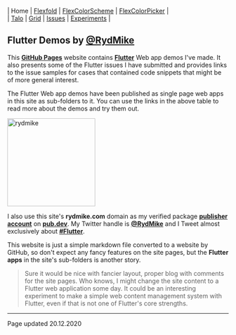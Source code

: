 | Home           | [Flexfold](flexfold) | [FlexColorScheme](colorscheme) | [FlexColorPicker](colorpicker) |  
| [Talo](talo)   | [Grid](gridview)     | [Issues](issues)               | [Experiments](experiments)     |

## Flutter Demos by [@RydMike](https://twitter.com/RydMike)

This [**GitHub Pages**](https://pages.github.com/) website contains [**Flutter**](https://flutter.dev/) Web app 
demos I've made. It also presents some of the Flutter issues I have submitted and provides links to the issue samples 
for cases that contained code snippets that might be of more general interest.   
 
The Flutter Web app demos have been published as single page web apps in this site as sub-folders to it. 
You can use the links in the above table to read more about the demos and try them out.

<img src="https://rydmike.com/assets/mr1_round400_tr.png?raw=true" alt="rydmike" width="200"/>

I also use this site's **rydmike.com** domain as my
verified package [**publisher account**](https://pub.dev/publishers/rydmike.com/packages) 
on [**pub.dev**](https://pub.dev/). My Twitter handle is [**@RydMike**](https://twitter.com/RydMike) and I Tweet 
almost exclusively about [**#Flutter**](https://twitter.com/RydMike/with_replies). 

This website is just a simple markdown file converted to a website by GitHub, so don't expect any fancy features on
the site pages, but the **Flutter apps** in the site's sub-folders is another story. 

>Sure it would be nice with fancier layout, proper blog with comments for the site pages. Who knows, I might change the 
>site content to a Flutter web application some day. It could be an interesting experiment to make a simple
>web content management system with Flutter, even if that is not one of Flutter's core strengths.


---
Page updated 20.12.2020